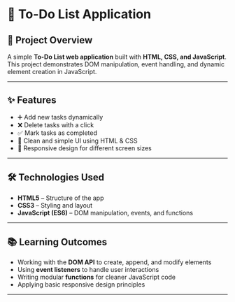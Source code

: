 # 📝 To-Do List Application

## 📌 Project Overview
A simple **To-Do List web application** built with **HTML, CSS, and JavaScript**.  
This project demonstrates DOM manipulation, event handling, and dynamic element creation in JavaScript.

---

## ✨ Features
- ➕ Add new tasks dynamically
- ❌ Delete tasks with a click
- ✅ Mark tasks as completed
- 🎨 Clean and simple UI using HTML & CSS
- 📱 Responsive design for different screen sizes

---

## 🛠️ Technologies Used
- **HTML5** – Structure of the app
- **CSS3** – Styling and layout
- **JavaScript (ES6)** – DOM manipulation, events, and functions

---

## 📚 Learning Outcomes
- Working with the **DOM API** to create, append, and modify elements
- Using **event listeners** to handle user interactions
- Writing modular **functions** for cleaner JavaScript code
- Applying basic responsive design principles

---
